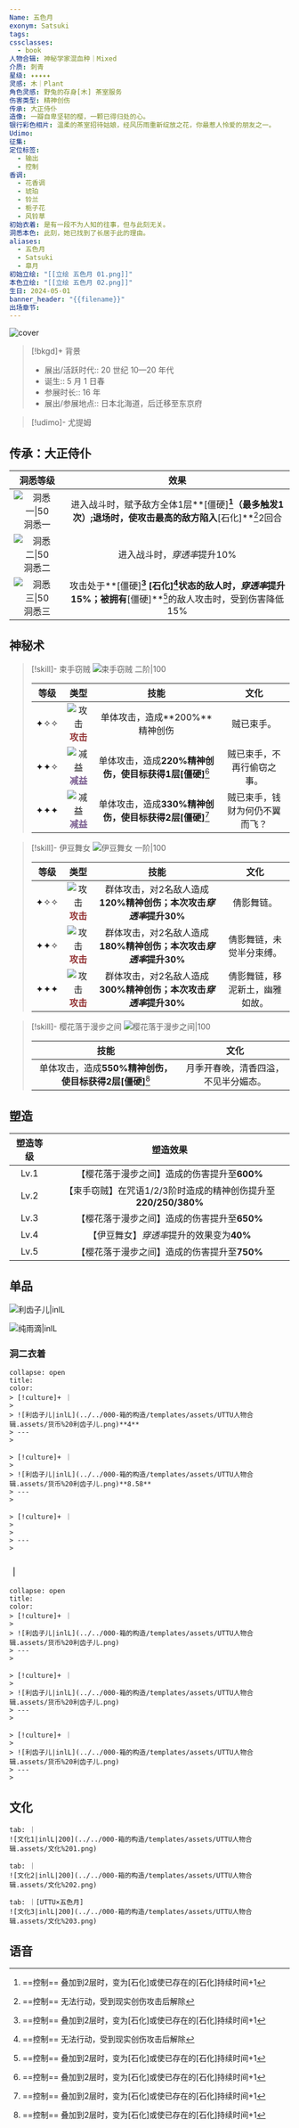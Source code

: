 ```yaml
---
Name: 五色月
exonym: Satsuki
tags: 
cssclasses:
  - book
人物合辑: 神秘学家混血种｜Mixed
介质: 刺青
星级: ✦✦✦✦✦
灵感: 木｜Plant
角色灵感: 野兔的存身[木] 茶室服务
伤害类型: 精神创伤
传承: 大正侍仆
造像: 一瓣自卑坚韧的樱，一颗已得归处的心。
银行彩色相片: 温柔的茶室招待姑娘，经风历雨重新绽放之花，你最惹人怜爱的朋友之一。
Udimo: 
征集: 
定位标签:
  - 输出
  - 控制
香调:
  - 花香调
  - 琥珀
  - 铃兰
  - 栀子花
  - 风铃草
初始衣着: 是有一段不为人知的往事，但与此刻无关。
洞悉本色: 此刻，她已找到了长居于此的理由。
aliases:
  - 五色月
  - Satsuki
  - 皐月
初始立绘: "[[立绘 五色月 01.png]]"
本色立绘: "[[立绘 五色月 02.png]]"
生日: 2024-05-01
banner_header: "{{filename}}"
出场章节:
---
```

![cover](assets/五色月｜Satsuki.assets/立绘%20五色月%2002.png)

> [!bkgd]+ 背景
> - 展出/活跃时代:: 20 世纪 10—20 年代
> - 诞生:: 5 月 1 日春
> - 参展时长:: 16 年
> - 展出/参展地点:: 日本北海道，后迁移至东京府

> [!udimo]- 尤提姆
> 
> 

## 传承：大正侍仆

|                           洞悉等级                           |                             效果                             |
| :----------------------------------------------------------: | :----------------------------------------------------------: |
| ![洞悉一\|50](../../000-箱的构造/templates/assets/UTTU人物合辑.assets/图标%20洞悉Ⅰ.png)洞悉一 | 进入战斗时，赋予敌方全体1层**[僵硬]**[^1]（最多触发1次）;退场时，使攻击最高的敌方陷入**[石化]**[^2]2回合 |
| ![洞悉二\|50](../../000-箱的构造/templates/assets/UTTU人物合辑.assets/图标%20洞悉Ⅱ.png)洞悉二 |                 进入战斗时，*穿透率*提升10%                  |
| ![洞悉三\|50](../../000-箱的构造/templates/assets/UTTU人物合辑.assets/图标%20洞悉Ⅲ.png)洞悉三 | 攻击处于**[僵硬]**[^1] **[石化]**[^2]状态的敌人时，*穿透率*提升15%；被拥有**[僵硬]**[^1]的敌人攻击时，受到伤害降低15% |

## 神秘术

> [!skill]- 束手窃贼
> ![束手窃贼 二阶|100](assets/五色月｜Satsuki.assets/神秘术%20束手窃贼2.png)
> 
> | 等级 |                             类型                             |                          技能                           |              文化              |
> | :--: | :----------------------------------------------------------: | :-----------------------------------------------------: | :----------------------------: |
> | ✦✧✧  | ![攻击](../../000-箱的构造/templates/assets/UTTU人物合辑.assets/Attack.png)<b><font color="#933334">攻击</font></b> |             单体攻击，造成**200%**精神创伤              |           贼已束手。           |
> | ✦✦✧  | ![减益](../../000-箱的构造/templates/assets/UTTU人物合辑.assets/Debuff.png)<b><font color="#7B5E91">减益</font></b> | 单体攻击，造成**220%**精神创伤，使目标获得1层**[僵硬]**[^1]|   贼已束手，不再行偷窃之事。   |
> | ✦✦✦  | ![减益](../../000-箱的构造/templates/assets/UTTU人物合辑.assets/Debuff.png)<b><font color="#7B5E91">减益</font></b> | 单体攻击，造成**330%**精神创伤，使目标获得2层**[僵硬]**[^1] | 贼已束手，钱财为何仍不翼而飞？ |
> 

> [!skill]- 伊豆舞女
> ![伊豆舞女 一阶|100](assets/五色月｜Satsuki.assets/神秘术%20伊豆舞女1.png)
> 
> | 等级 |                             类型                             |                             技能                             |              文化              |
> | :--: | :----------------------------------------------------------: | :----------------------------------------------------------: | :----------------------------: |
> | ✦✧✧  | ![攻击](../../000-箱的构造/templates/assets/UTTU人物合辑.assets/Attack.png)<b><font color="#933334">攻击</font></b> | 群体攻击，对2名敌人造成**120%**精神创伤；本次攻击*穿透率*提升**30%** |           倩影舞链。           |
> | ✦✦✧  | ![攻击](../../000-箱的构造/templates/assets/UTTU人物合辑.assets/Attack.png)<b><font color="#933334">攻击</font></b> | 群体攻击，对2名敌人造成**180%**精神创伤；本次攻击*穿透率*提升**30%** |    倩影舞链，未觉半分束缚。    |
> | ✦✦✦  | ![攻击](../../000-箱的构造/templates/assets/UTTU人物合辑.assets/Attack.png)<b><font color="#933334">攻击</font></b> | 群体攻击，对2名敌人造成**300%**精神创伤；本次攻击*穿透率*提升**30%** | 倩影舞链，移泥新土，幽雅如故。 |
> 

> [!skill]- 樱花落于漫步之间
> ![樱花落于漫步之间|100](assets/五色月｜Satsuki.assets/至终的仪式%20樱花落于漫步之间.png)
> 
> |                          技能                           |                 文化                 |
> | :-----------------------------------------------------: | :----------------------------------: |
> | 单体攻击，造成**550%**精神创伤，使目标获得2层**[僵硬]**[^1] | 月季开春晚，清香四溢，不见半分媚态。 |
> 

## 塑造

| 塑造等级 |                           塑造效果                           |
| :------: | :----------------------------------------------------------: |
|   Lv.1   |         【樱花落于漫步之间】造成的伤害提升至**600%**         |
|   Lv.2   | 【束手窃贼】在咒语1/2/3阶时造成的精神创伤提升至**220/250/380%** |
|   Lv.3   |         【樱花落于漫步之间】造成的伤害提升至**650%**         |
|   Lv.4   |          【伊豆舞女】*穿透率*提升的效果变为**40%**           |
|   Lv.5   |         【樱花落于漫步之间】造成的伤害提升至**750%**         |


## 单品

![利齿子儿|inlL](../../000-箱的构造/templates/assets/UTTU人物合辑.assets/货币%20利齿子儿.png)

![纯雨滴|inlL](../../000-箱的构造/templates/assets/UTTU人物合辑.assets/货币%20纯雨滴.png)

### 洞二衣着

````ad-flex
collapse: open
title: 
color: 
> [!culture]+ ｜
> 
> ![利齿子儿|inlL](../../000-箱的构造/templates/assets/UTTU人物合辑.assets/货币%20利齿子儿.png)**4**
> ---
> 

> [!culture]+ ｜
> 
> ![利齿子儿|inlL](../../000-箱的构造/templates/assets/UTTU人物合辑.assets/货币%20利齿子儿.png)**8.58**
> ---
> 

> [!culture]+ ｜
> 
> 
> ---
> 
````

### ｜

````ad-flex
collapse: open
title: 
color: 
> [!culture]+ ｜
> 
> ![利齿子儿|inlL](../../000-箱的构造/templates/assets/UTTU人物合辑.assets/货币%20利齿子儿.png)
> ---
> 

> [!culture]+ ｜
> 
> ![利齿子儿|inlL](../../000-箱的构造/templates/assets/UTTU人物合辑.assets/货币%20利齿子儿.png)
> ---
> 

> [!culture]+ ｜
> 
> ![利齿子儿|inlL](../../000-箱的构造/templates/assets/UTTU人物合辑.assets/货币%20利齿子儿.png)
> ---
> 
````

## 文化

````tab
tab: ｜
![文化1|inlL|200](../../000-箱的构造/templates/assets/UTTU人物合辑.assets/文化%201.png)

tab: ｜
![文化2|inlL|200](../../000-箱的构造/templates/assets/UTTU人物合辑.assets/文化%202.png)

tab: ｜[UTTU×五色月]
![文化3|inlL|200](../../000-箱的构造/templates/assets/UTTU人物合辑.assets/文化%203.png)

````

## 语音

[^1]: ==控制== 叠加到2层时，变为[石化]或使已存在的[石化]持续时间+1
[^2]: ==控制== 无法行动，受到现实创伤攻击后解除